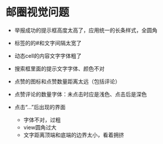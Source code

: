#  邮圈视觉问题

- 举报成功的提示框高度太高了，应用统一的长条样式，全圆角

- 标签的的#和文字间隔太宽了

- 动态cell的内容文字字体粗了

- 搜索框里面的提示文字字体、颜色不对

- 点赞的图标和点赞数量距离太远（包括评论）

- 点赞评论的数量字体：未点击时应是浅色、点击后是深色

- 点击“...”后出现的界面

  - 字体不对，过粗
  - view圆角过大
  - 文字距离顶端和底端的边界太小，看着拥挤

  